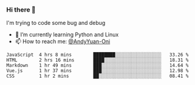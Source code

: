 ### Hi there 👋

I'm trying to code some bug and debug

- 🌱 I’m currently learning Python and Linux
- 📫 How to reach me: [@AndyYuan-Oni](https://github.com/AndyYuan-Oni)


<!--START_SECTION:waka-->
```text
JavaScript  4 hrs 8 mins        ████████░░░░░░░░░░░░░░░░░   33.26 % 
HTML        2 hrs 16 mins       ████░░░░░░░░░░░░░░░░░░░░░   18.31 % 
Markdown    1 hr 49 mins        ███░░░░░░░░░░░░░░░░░░░░░░   14.64 % 
Vue.js      1 hr 37 mins        ███░░░░░░░░░░░░░░░░░░░░░░   12.98 % 
CSS         1 hr 2 mins         ██░░░░░░░░░░░░░░░░░░░░░░░   08.41 %
```
<!--END_SECTION:waka-->

  <!--**AndyYuan-Oni/AndyYuan-Oni** is a ✨ _special_ ✨ repository because its `README.md` (this file) appears on your GitHub profile.-->
